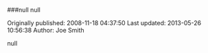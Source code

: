 ###null null

Originally published: 2008-11-18 04:37:50
Last updated: 2013-05-26 10:56:38
Author: Joe Smith

null
